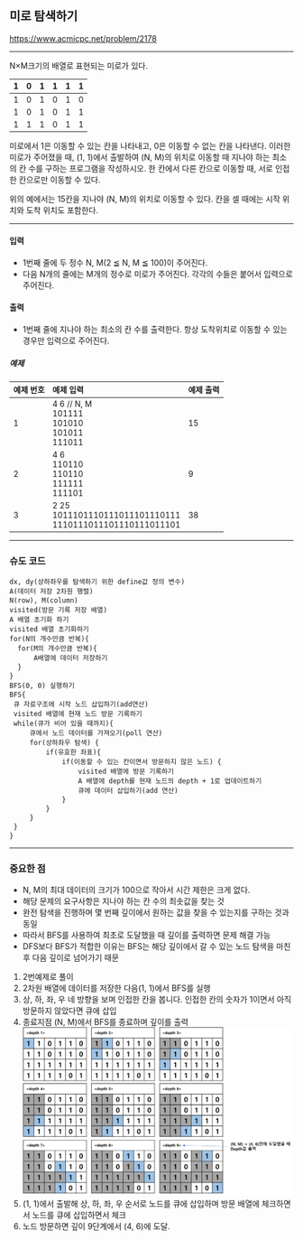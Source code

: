 ## 미로 탐색하기
https://www.acmicpc.net/problem/2178

-----
N×M크기의 배열로 표현되는 미로가 있다.
<table class="tg">
<thead>
  <tr>
    <th class="tg-0lax">1</th>
    <th class="tg-0lax">0</th>
    <th class="tg-0lax">1</th>
    <th class="tg-0lax">1</th>
    <th class="tg-0lax">1</th>
    <th class="tg-0lax">1</th>
  </tr>
</thead>
<tbody>
  <tr>
    <td class="tg-0lax">1</td>
    <td class="tg-0lax">0</td>
    <td class="tg-0lax">1</td>
    <td class="tg-0lax">0</td>
    <td class="tg-0lax">1</td>
    <td class="tg-0lax">0</td>
  </tr>
  <tr>
    <td class="tg-0lax">1</td>
    <td class="tg-0lax">0</td>
    <td class="tg-0lax">1</td>
    <td class="tg-0lax">0</td>
    <td class="tg-0lax">1</td>
    <td class="tg-0lax">1</td>
  </tr>
  <tr>
    <td class="tg-0lax">1</td>
    <td class="tg-0lax">1</td>
    <td class="tg-0lax">1</td>
    <td class="tg-0lax">0</td>
    <td class="tg-0lax">1</td>
    <td class="tg-0lax">1</td>
  </tr>
</tbody>
</table>

미로에서 1은 이동할 수 있는 칸을 나타내고, 0은 이동할 수 없는 칸을 나타낸다. 이러한 미로가 주어졌을 때, (1, 1)에서 출발하여 (N, M)의 위치로 이동할 때 지나야 하는 최소의 칸 수를 구하는 프로그램을 작성하시오. 한 칸에서 다른 칸으로 이동할 때, 서로 인접한 칸으로만 이동할 수 있다.

위의 예에서는 15칸을 지나야 (N, M)의 위치로 이동할 수 있다. 칸을 셀 때에는 시작 위치와 도착 위치도 포함한다.

-----
#### 입력
- 1번째 줄에 두 정수 N, M(2 ≦ N, M ≦ 100)이 주어진다. 
- 다음 N개의 줄에는 M개의 정수로 미로가 주어진다. 각각의 수들은 붙어서 입력으로 주어진다. 

#### 출력
- 1번째 줄에 지나야 하는 최소의 칸 수를 출력한다. 항상 도착위치로 이동할 수 있는 경우만 입력으로 주어진다.

##### 예제
| 예제 번호 | 예제 입력                                                              | 예제 출력 |
|:------|:-------------------------------------------------------------------|-------|
| 1     | 4 6 // N, M<br> 101111 <br> 101010 <br> 101011 <br> 111011         | 15    |
| 2     | 4 6 <br> 110110 <br> 110110 <br> 111111 <br> 111101                | 9     |
| 3     | 2 25 <br> 1011101110111011101110111 <br> 1110111011101110111011101 | 38    |

-----
### 슈도 코드
  ```
dx, dy(상하좌우를 탐색하기 위한 define값 정의 변수)
A(데이터 저장 2차원 행렬)
N(row), M(column)
visited(방문 기록 저장 배열)
A 배열 초기화 하기
visited 배열 초기화하기
for(N의 개수만큼 반복){
    for(M의 개수만큼 반복){
        A배열에 데이터 저장하기
    }
}
BFS(0, 0) 실행하기
BFS{
   큐 자료구조에 시작 노드 삽입하기(add연산)
   visited 배열에 현재 노드 방문 기록하기
   while(큐가 비어 있을 때까지){
       큐에서 노드 데이터를 가져오기(poll 연산)
       for(상하좌우 탐색) {
           if(유효한 좌표){
               if(이동할 수 있는 칸이면서 방문하지 않은 노드) {
                   visited 배열에 방문 기록하기
                   A 배열에 depth를 현재 노드의 depth + 1로 업데이트하기
                   큐에 데이터 삽입하기(add 연산)
               }
           }
       }
   }
}
  ```
-----
### 중요한 점
- N, M의 최대 데이터의 크기가 100으로 작아서 시간 제한은 크게 없다.
- 해당 문제의 요구사항은 지나야 하는 칸 수의 최솟값을 찾는 것
- 완전 탐색을 진행하며 몇 번째 깊이에서 원하는 값을 찾을 수 있는지를 구하는 것과 동일
- 따라서 BFS를 사용하여 최초로 도달했을 때 깊이를 출력하면 문제 해결 가능
- DFS보다 BFS가 적합한 이유는 BFS는 해당 깊이에서 갈 수 있는 노드 탐색을 마친 후 다음 깊이로 넘어가기 때문
1. 2번예제로 풀이
2. 2차원 배열에 데이터를 저장한 다음(1, 1)에서 BFS를 실행
3. 상, 하, 좌, 우 네 방향을 보며 인접한 칸을 봅니다. 인접한 칸의 숫자가 1이면서 아직 방문하지 않았다면 큐에 삽입
4. 종료지점 (N, M)에서 BFS를 종료하며 깊이를 출력
![img_10.png](img_10.png)
5. (1, 1)에서 출발해 상, 하, 좌, 우 순서로 노드를 큐에 삽입하며 방문 배열에 체크하면서 노드를 큐에 삽입하면서 체크
6. 노드 방문하면 깊이 9단계에서 (4, 6)에 도달.